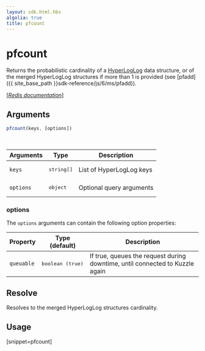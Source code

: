 ```yaml
---
layout: sdk.html.hbs
algolia: true
title: pfcount
---
```


# pfcount


Returns the probabilistic cardinality of a [HyperLogLog](https://en.wikipedia.org/wiki/HyperLogLog) data structure, or of the merged HyperLogLog structures if more than 1 is provided (see [pfadd]({{ site_base_path }}sdk-reference/js/6/ms/pfadd)).

[[_Redis documentation_]](https://redis.io/commands/pfcount)

## Arguments

```js
pfcount(keys, [options])
```

<br/>

| Arguments    | Type    | Description |
|--------------|---------|-------------|
| `keys` | <pre>string[]</pre> | List of HyperLogLog keys |
| ``options`` | <pre>object</pre> | Optional query arguments |

### options

The `options` arguments can contain the following option properties:

| Property   | Type (default)   | Description                       |
| ---------- | ------- | --------------------------------- |
| `queuable` | <pre>boolean (true)</pre> | If true, queues the request during downtime, until connected to Kuzzle again |

## Resolve

Resolves to the merged HyperLogLog structures cardinality.

## Usage

[snippet=pfcount]
